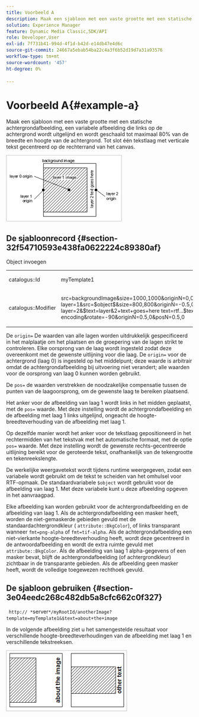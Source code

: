 ```yaml
---
title: Voorbeeld A
description: Maak een sjabloon met een vaste grootte met een statische achtergrondafbeelding, een variabele afbeelding die links op de achtergrond wordt uitgelijnd en wordt geschaald tot maximaal 80% van de breedte en hoogte van de achtergrond. Tot slot één tekstlaag met verticale tekst gecentreerd op de rechterrand van het canvas.
solution: Experience Manager
feature: Dynamic Media Classic,SDK/API
role: Developer,User
exl-id: 7f731b41-994d-4f1d-b42d-e14db47e4d6c
source-git-commit: 24667a5ebab54ba22c4a3f6b52d19d7a31a93576
workflow-type: tm+mt
source-wordcount: '457'
ht-degree: 0%

---
```


# Voorbeeld A{#example-a}

Maak een sjabloon met een vaste grootte met een statische achtergrondafbeelding, een variabele afbeelding die links op de achtergrond wordt uitgelijnd en wordt geschaald tot maximaal 80% van de breedte en hoogte van de achtergrond. Tot slot één tekstlaag met verticale tekst gecentreerd op de rechterrand van het canvas.

![Een voorbeeld van een afbeelding bekijken](assets/examplea.png)

## De sjabloonrecord {#section-32f54710593e438fa0622224c89380af}

Object invoegen

<table id="simpletable_97ECA49445634F59B3F1D100412EFC70"> 
 <tr class="strow"> 
  <td class="stentry"> <p> <span class="codeph"> catalogus::Id </span> </p> </td> 
  <td class="stentry"> <p> <span class="codeph"> myTemplate1 </span> </p> </td> 
 </tr> 
 <tr class="strow"> 
  <td class="stentry"> <p> <span class="codeph"> catalogus::Modifier </span> </p> </td> 
  <td class="stentry"> <p> <span class="codeph"> src=backgroundImage&amp;size=1000,1000&amp;originN=0,0&amp; layer=1&amp;src=$object$&amp;size=800,800&amp;originN=-0.5,0&amp;posN=-0.5,0&amp; layer=2&amp;$text=layer&amp;2+text+goes+here text=rtf...$text$..rtf-encoding&amp;rotate=-90&amp;originN=0.5,0&amp;posN=0.5,0 </span> </p> </td> 
 </tr> 
</table>

De `origin=` De waarden van alle lagen worden uitdrukkelijk gespecificeerd in het malplaatje om het plaatsen en de groepering van de lagen strikt te controleren. Elke oorsprong van de laag wordt ingesteld zodat deze overeenkomt met de gewenste uitlijning voor die laag. De `origin=` voor de achtergrond (laag 0) is ingesteld op het middelpunt; deze waarde is arbitrair omdat de achtergrondafbeelding bij uitvoering niet verandert; alle waarden voor de oorsprong van laag 0 kunnen worden gebruikt.

De `pos=` de waarden verstrekken de noodzakelijke compensatie tussen de punten van de laagoorsprong, om de gewenste laag te bereiken plaatsend.

Het anker voor de afbeelding van laag 1 wordt links in het midden geplaatst, met de `pos=` waarde. Met deze instelling wordt de achtergrondafbeelding en de afbeelding met laag 1 links uitgelijnd, ongeacht de hoogte-breedteverhouding van de afbeelding met laag 1.

Op dezelfde manier wordt het anker voor de tekstlaag gepositioneerd in het rechtermidden van het tekstvak met het automatische formaat, met de optie `pos=` waarde. Met deze instelling wordt de gewenste rechts-gecentreerde uitlijning bereikt voor de geroteerde tekst, onafhankelijk van de tekengrootte en tekenreekslengte.

De werkelijke weergavetekst wordt tijdens runtime weergegeven, zodat een variabele wordt gebruikt om de tekst te scheiden van het omhulsel voor RTF-opmaak. De standaardvariabele `$object` wordt gebruikt voor de afbeelding van laag 1. Met deze variabele kunt u deze afbeelding opgeven in het aanvraagpad.

Elke afbeelding kan worden gebruikt voor de achtergrondafbeelding en de afbeelding van laag 1. Als de achtergrondafbeelding een masker heeft, worden de niet-gemaskerde gebieden gevuld met de standaardachtergrondkleur ( `attribute::BkgColor`), of links transparant wanneer `fmt=png-alpha` of `fmt=tif-alpha`. Als de achtergrondafbeelding een niet-vierkante hoogte-breedteverhouding heeft, wordt deze gecentreerd in de antwoordafbeelding en wordt de extra ruimte gevuld met `attribute::BkgColor`. Als de afbeelding van laag 1 alpha-gegevens of een masker bevat, blijft de achtergrondafbeelding (of achtergrondkleur) zichtbaar in de transparante gebieden. Als de afbeelding geen masker heeft, wordt de volledige toegewezen rechthoek gevuld.

## De sjabloon gebruiken {#section-3e04eedc268c482db5a8cfc662c0f327}

` http:// *`server`*/myRootId/anotherImage?template=myTemplate1&$text=about+the+image`

In de volgende afbeelding ziet u het samengestelde resultaat voor verschillende hoogte-breedteverhoudingen van de afbeelding met laag 1 en verschillende tekstreeksen.

![Voorbeeld van een afbeelding met een samengesteld resultaat](assets/exampleausing.png)
